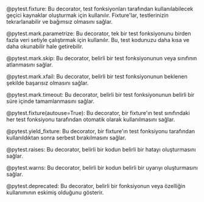 @pytest.fixture: Bu decorator, test fonksiyonları tarafından kullanılabilecek geçici kaynaklar oluşturmak için kullanılır. Fixture'lar, testlerinizin tekrarlanabilir ve bağımsız olmasını sağlar.

@pytest.mark.parametrize: Bu decorator, tek bir test fonksiyonunu birden fazla veri setiyle çalıştırmak için kullanılır. Bu, test kodunuzu daha kısa ve daha okunabilir hale getirebilir.

@pytest.mark.skip: Bu decorator, belirli bir test fonksiyonunun veya sınıfının atlanmasını sağlar.

@pytest.mark.xfail: Bu decorator, belirli bir test fonksiyonunun beklenen şekilde başarısız olmasını sağlar.

@pytest.mark.timeout: Bu decorator, belirli bir test fonksiyonunun belirli bir süre içinde tamamlanmasını sağlar.

@pytest.fixture(autouse=True): Bu decorator, bir fixture'ın test sınıfındaki her test fonksiyonu tarafından otomatik olarak kullanılmasını sağlar.

@pytest.yield_fixture: Bu decorator, bir fixture'ın test fonksiyonu tarafından kullanıldıktan sonra serbest bırakılmasını sağlar.

@pytest.raises: Bu decorator, belirli bir kodun belirli bir hatayı oluşturmasını sağlar.

@pytest.warns: Bu decorator, belirli bir kodun belirli bir uyarıyı oluşturmasını sağlar.

@pytest.deprecated: Bu decorator, belirli bir fonksiyonun veya özelliğin kullanımının eskimiş olduğunu gösterir.
